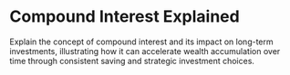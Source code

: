 # Compound Interest Explained

Explain the concept of compound interest and its impact on long-term investments, illustrating how it can accelerate wealth accumulation over time through consistent saving and strategic investment choices.